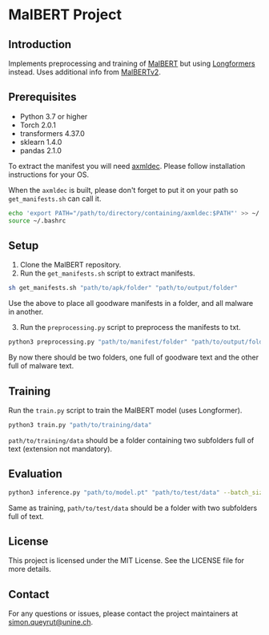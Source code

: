 # MalBERT Project

## Introduction
Implements preprocessing and training of [MalBERT](https://ieeexplore.ieee.org/document/9659287) but using [Longformers](https://huggingface.co/docs/transformers/model_doc/longformer) instead. Uses additional info from [MalBERTv2](https://www.mdpi.com/2504-2289/7/2/60).

## Prerequisites
- Python 3.7 or higher
- Torch 2.0.1
- transformers 4.37.0
- sklearn 1.4.0
- pandas 2.1.0

To extract the manifest you will need [axmldec](https://github.com/ytsutano/axmldec?tab=readme-ov-file#32-decoding-androidmanifestxml-in-an-apk-file). Please follow installation instructions for your OS.

When the `axmldec` is built, please don't forget to put it on your path so `get_manifests.sh` can call it.
```bash
echo 'export PATH="/path/to/directory/containing/axmldec:$PATH"' >> ~/.bashrc
source ~/.bashrc
```


## Setup
1. Clone the MalBERT repository.
2. Run the `get_manifests.sh` script to extract manifests.
```bash
sh get_manifests.sh "path/to/apk/folder" "path/to/output/folder"
```
Use the above to place all goodware manifests in a folder, and all malware in another.

3. Run the `preprocessing.py` script to preprocess the manifests to txt.
```python
python3 preprocessing.py "path/to/manifest/folder" "path/to/output/folder" data/dictionaries/words.txt
````
By now there should be two folders, one full of goodware text and the other full of malware text.

## Training
Run the `train.py` script to train the MalBERT model (uses Longformer).
```python
python3 train.py "path/to/training/data"
```
`path/to/training/data` should be a folder containing two subfolders full of text (extension not mandatory).

## Evaluation
```bash
python3 inference.py "path/to/model.pt" "path/to/test/data" --batch_size 32 --logdir logs/inferences
```
Same as training, `path/to/test/data` should be a folder with two subfolders full of text.


## License
This project is licensed under the MIT License. See the LICENSE file for more details.

## Contact
For any questions or issues, please contact the project maintainers at simon.queyrut@unine.ch.